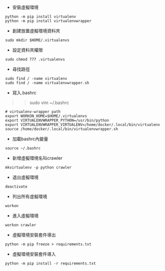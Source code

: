 - 安裝虛擬環境  
```
python -m pip install virtualenv  
python -m pip install virtualenvwrapper  
```
- 創建放置虛擬環境資料夾  
```
sudo mkdir $HOME/.virtualenvs  
```
- 設定資料夾權限  
```
sudo chmod 777 .virtualenvs  
```
- 尋找路徑  
```
sudo find / -name virtualenv  
sudo find / -name virtualenvwrapper.sh  
```
- 寫入.bashrc  

>> sudo vim ~/.bashrc

```
# virtualenv-wrapper path
export WORKON_HOME=$HOME/.virtualenvs
export VIRTUALENVWRAPPER_PYTHON=/usr/bin/python
export VIRTUALENVWRAPPER_VIRTUALENV=/home/docker/.local/bin/virtualenv
source /home/docker/.local/bin/virtualenvwrapper.sh  
```
- 加載bashrc內變量  
```
source ~/.bashrc  
```
- 新增虛擬環境名叫crawler  
```
mkvirtualenv -p python crawler  
```
- 退出虛擬環境  
```
deactivate  
```
- 列出所有虛擬環境  
```
workon  
```
- 進入虛擬環境  
```
workon crawler  
```
- 虛擬環境安裝套件導出  
```
python -m pip freeze > requirements.txt  
```
- 虛擬環境安裝套件導入  
```
python -m pip install -r requirements.txt  
```